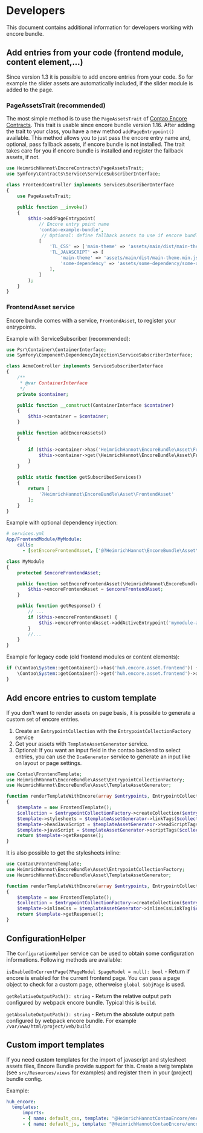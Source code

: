 # Developers

This document contains additional information for developers working with encore bundle.

## Add entries from your code (frontend module, content element,...)

Since version 1.3 it is possible to add encore entries from your code. So for example the slider assets are automatically included, if the slider module is added to the page. 

### PageAssetsTrait (recommended)

The most simple method is to use the `PageAssetsTrait` of [Contao Encore Contracts](https://github.com/heimrichhannot/contao-encore-contracts).
This trait is usable since encore bundle version 1.16. After adding the trait to your class, you have a new method `addPageEntrypoint()` available.
This method allows you to just pass the encore entry name and, optional, pass fallback assets, if encore bundle is not installed. 
The trait takes care for you if encore bundle is installed and register the fallback assets, if not.

```php
use HeimrichHannot\EncoreContracts\PageAssetsTrait;
use Symfony\Contracts\Service\ServiceSubscriberInterface;

class FrontendController implements ServiceSubscriberInterface
{
    use PageAssetsTrait;
    
    public function __invoke()
    {
        $this->addPageEntrypoint(
            // Encore entry point name
            'contao-example-bundle', 
             // Optional: define fallback assets to use if encore bundle is not installed
            [
                'TL_CSS' => ['main-theme' => 'assets/main/dist/main-theme.min.css|static'],
                'TL_JAVASCRIPT' => [
                    'main-theme' => 'assets/main/dist/main-theme.min.js|static',
                    'some-dependency' => 'assets/some-dependency/some-dependency.min.js|static',
                ],
            ]
        );
    }
}
```

### FrontendAsset service

Encore bundle comes with a service, `FrontendAsset`, to register your entrypoints. 


Example with ServiceSubscriber (recommended):

```php
use Psr\Container\ContainerInterface;
use Symfony\Component\DependencyInjection\ServiceSubscriberInterface;

class AcmeController implements ServiceSubscriberInterface
{
    /**
     * @var ContainerInterface
     */
    private $container;

    public function __construct(ContainerInterface $container)
    {
        $this->container = $container;
    }

    public function addEncoreAssets()
    {

        if ($this->container->has('HeimrichHannot\EncoreBundle\Asset\FrontendAsset')) {
            $this->container->get(\HeimrichHannot\EncoreBundle\Asset\FrontendAsset::class)->addActiveEntrypoint('contao-acme-bundle');
        }
    }

    public static function getSubscribedServices()
    {
        return [
            '?HeimrichHannot\EncoreBundle\Asset\FrontendAsset'
        ];
    }
}
```

Example with optional dependency injection: 

```yaml
# services.yml
App/FrontendModule/MyModule:
    calls:
      - [setEncoreFrontendAsset, ['@?HeimrichHannot\EncoreBundle\Asset\FrontendAsset']]
```

```php
class MyModule
{
    protected $encoreFrontendAsset;

    public function setEncoreFrontendAsset(\HeimrichHannot\EncoreBundle\Asset\FrontendAsset $encoreFrontendAsset): void {
        $this->encoreFrontendAsset = $encoreFrontendAsset;
    }

    public function getResponse() {
        // ...
        if ($this->encoreFrontendAsset) {
            $this->encoreFrontendAsset->addActiveEntrypoint('mymodule-assets');
        }
        //...
    }
}
```

Example for legacy code (old frontend modules or content elements): 

```php
if (\Contao\System::getContainer()->has('huh.encore.asset.frontend')) {
    \Contao\System::getContainer()->get('huh.encore.asset.frontend')->addActiveEntrypoint('contao-slick-bundle');
}
```

## Add encore entries to custom template

If you don't want to render assets on page basis, it is possible to generate a custom set of encore entries.

1. Create an `EntrypointCollection` with the `EntrypointCollectionFactory` service
1. Get your assets with `TemplateAssetGenerator` service. 
1. Optional: If you want an input field in the contao backend to select entries, you can use the `DcaGenerator` service to generate an input like on layout or page settings.

```php
use Contao\FrontendTemplate;
use HeimrichHannot\EncoreBundle\Asset\EntrypointCollectionFactory;
use HeimrichHannot\EncoreBundle\Asset\TemplateAssetGenerator;

function renderTemplateWithEncore(array $entrypoints, EntrypointCollectionFactory $entrypointCollectionFactory, TemplateAssetGenerator $templateAssetGenerator)
{
    $template = new FrontendTemplate();
    $collection = $entrypointCollectionFactory->createCollection($entrypoints);
    $template->stylesheets = $templateAssetGenerator->linkTags($collection);
    $template->headJavaScript = $templateAssetGenerator->headScriptTags($collection);
    $template->javaScript = $templateAssetGenerator->scriptTags($collection);
    return $template->getResponse();
}
```

It is also possible to get the stylesheets inline:

```php
use Contao\FrontendTemplate;
use HeimrichHannot\EncoreBundle\Asset\EntrypointCollectionFactory;
use HeimrichHannot\EncoreBundle\Asset\TemplateAssetGenerator;

function renderTemplateWithEncore(array $entrypoints, EntrypointCollectionFactory $entrypointCollectionFactory, TemplateAssetGenerator $templateAssetGenerator)
{
    $template = new FrontendTemplate();
    $collection = $entrypointCollectionFactory->createCollection($entrypoints);
    $template->inlineCss = $templateAssetGenerator->inlineCssLinkTag($collection);
    return $template->getResponse();
}
```

## ConfigurationHelper

The `ConfigurationHelper` service can be used to obtain some configuration informations. Following methods are available:

`isEnabledOnCurrentPage(?PageModel $pageModel = null): bool` - Return if encore is enabled for the current frontend page. You can pass a page object to check for a custom page, otherweise `global $objPage` is used.

`getRelativeOutputPath(): string` - Return the relative output path configured by webpack encore bundle. Typical this is `build`.

`getAbsoluteOutputPath(): string` - Return the absolute output path configured by webpack encore bundle. For example `/var/www/html/project/web/build`

## Custom import templates

If you need custom templates for the import of javascript and stylesheet assets files, Encore Bundle provide support for this. 
Create a twig template (see `src/Resources/views` for examples) and register them in your (project) bundle config.

Example:

```yaml
huh_encore:
  templates:
      imports:
      - { name: default_css, template: "@HeimrichHannotContaoEncore/encore_css_imports.html.twig" }
      - { name: default_js, template: "@HeimrichHannotContaoEncore/encore_js_imports.html.twig" }
```